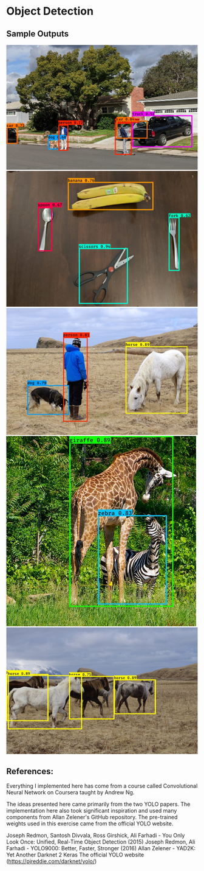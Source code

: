 # Object Detection

## Sample Outputs
<img src="Output images/ms2.jpg">
<img src="Output images/ob1.jpg">
<img src="Output images/person.jpg">
<img src="Output images/giraffe.jpg">
<img src="Output images/horses.jpg">




## References: 
Everything I implemented here has come from a course called Convolutional Neural Network on Coursera taught by Andrew Ng. 

The ideas presented here came primarily from the two YOLO papers. The implementation here also took significant inspiration and used many components from Allan Zelener's GitHub repository. The pre-trained weights used in this exercise came from the official YOLO website.

Joseph Redmon, Santosh Divvala, Ross Girshick, Ali Farhadi - You Only Look Once: Unified, Real-Time Object Detection (2015)
Joseph Redmon, Ali Farhadi - YOLO9000: Better, Faster, Stronger (2016)
Allan Zelener - YAD2K: Yet Another Darknet 2 Keras
The official YOLO website (https://pjreddie.com/darknet/yolo/)

